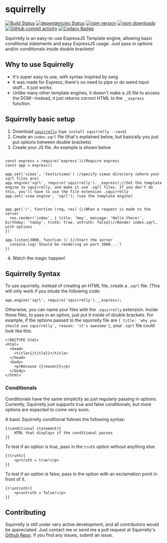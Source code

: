 # squirrelly
[![Build Status](https://travis-ci.org/nebrelbug/squirrelly.svg?branch=master)](https://travis-ci.org/nebrelbug/squirrelly)
[![dependencies Status](https://david-dm.org/nebrelbug/squirrelly/status.svg)](https://david-dm.org/nebrelbug/squirrelly)
[![npm version](https://img.shields.io/npm/v/squirrelly.svg)](https://www.npmjs.com/package/squirrelly)
[![npm downloads](https://img.shields.io/npm/dt/squirrelly.svg)](https://www.npmjs.com/package/squirrelly)
[![GitHub commit activity](https://img.shields.io/github/commit-activity/y/nebrelbug/crawlbug.svg)](https://github.com/nebrelbug/crawlbug)
[![Codacy Badge](https://api.codacy.com/project/badge/Grade/33bf9811125c493f9808050e2499c9c6)](https://www.codacy.com/app/nebrelbug/crawlbug?utm_source=github.com&amp;utm_medium=referral&amp;utm_content=nebrelbug/crawlbug&amp;utm_campaign=Badge_Grade)

Squirrelly is an easy-to-use ExpressJS Template engine, allowing basic conditional statements and easy ExpressJS usage. Just pass in options and/or conditionals inside double brackets!

## Why to use Squirrelly

* It's super easy to use, with syntax inspired by swig
* It was made for Express; there's no need to pipe or do weird input stuff... it just works
* Unlike many other template engines, it doesn't make a JS file to access the DOM--instead, it just returns correct HTML to the `__express` function.

## Squirrelly basic setup

1. Download [`squirrelly`](https://www.npmjs.com/package/squirrelly) (`npm install squirrelly --save`)
2. Create an `index.sqrl` file (that's explained below, but basically you just put options between double brackets)
3. Create your JS file. An example is shown below

```

const express = require('express')//Require express
const app = express()

app.set('views', 'tests/views') //specify views directory (where your sqrl files are)
app.engine('sqrl', require('squirrelly').__express);//Set the template engine to squirrelly, and make it use .sqrl files. If you don't do this, you'll have to use the file extension .squirrelly
app.set('view engine', 'sqrl'); (use the template engine)


app.get('/', function (req, res) {//When a request is made to the server
  res.render('index', { title: 'Hey', message: 'Hello there!', birthday: 'today', truth: true, untruth: false})//Render index.sqrl, with options
})

app.listen(3000, function () {//Start the server
  console.log('Should be rendering on port 3000...')
})

```

4. Watch the magic happen!

## Squirrelly Syntax

To use squirrelly, instead of creating an HTML file, create a `.sqrl` file. (This will only work if you inlude the following code:

`app.engine('sqrl', require('squirrelly').__express);`

Otherwise, you can name your files with the `.squirrelly` extension. Inside these files, to pass in an option, just put it inside of double brackets. For example, if the options passed to the squirrelly file are `{ title: 'why you should use squirrelly', reason: 'it's awesome'}`, your `.sqrl` file could look like this:

```
<!DOCTYPE html>
<html>
  <head>
    <title>{{title}}</title>
  </head>
  <body>
    <p>Because {{reason}}</p>
  </body>
</html>
```

### Conditionals

Conditionals have the same simplicity as just regularly passing in options. Currently, Squirrelly just supports true and false conditionals, but more options are expected to come very soon.

A basic Squirrelly conditional follows the following syntax:

```
{(conditional statement){
	HTML that displays if the conditional passes
}}
```

To test if an option is true, pass in the `truth` option without anything else.

```
{(truth){
    <p>truth = true!</p>
}}
```
To test if an option is false, pass in the option with an exclamation point in front of it.
```
{(!untruth){
    <p>untruth = false!</p>
}}
```

## Contributing

Squirrelly is still under very active development, and all contributors would be appreciated. Just contact me or send me a pull request at Squirrelly's [Github Repo](https://github.com/nebrelbug/squirrelly). If you find any issues, submit an issue.
